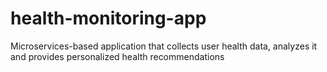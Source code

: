 # health-monitoring-app
Microservices-based application that collects user health data, analyzes it and provides personalized health recommendations
